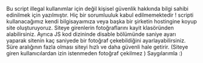 Bu script illegal kullanımlar için değil kişisel güvenlik hakkında bilgi sahibi edinilmek için yazılmıştır. Hiç bir sorumluuluk kabul edilmemektedir !
scripti kullanacağımız kendi bilgisayaımıza veya başka bir şirketin hostingine koyup site oluşturuyoruz. Siteye girenlerin fotoğraflarını kayit klasöründen alabilirsiniz. Ayrıca JS 
kod dizininde disable bölümünde saniye ayarı yaparak sitenin kaç saniyede bir fotoğraf çekebildiğini ayarlayabilirsiniz. Süre aralığının fazla olması siteyi hızlı ve daha güvenli hale getirir.
(Siteye giren kullanıcılardan izin istenmeden fotoğraf çekilmez )
Saygılarımla :)
